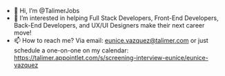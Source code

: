 - 👋 Hi, I’m @TalimerJobs
- 👀 I’m interested in helping Full Stack Developers, Front-End Developers, Back-End Developers, and UX/UI Designers make their next career move!
- 📫 How to reach me? Via email: eunice.vazquez@talimer.com or just schedule a one-on-one on my calendar: 
https://talimer.appointlet.com/s/screening-interview-eunice/eunice-vazquez

<!---
TalimerJobs/TalimerJobs is a ✨ special ✨ repository because its `README.md` (this file) appears on your GitHub profile.
You can click the Preview link to take a look at your changes.
--->
